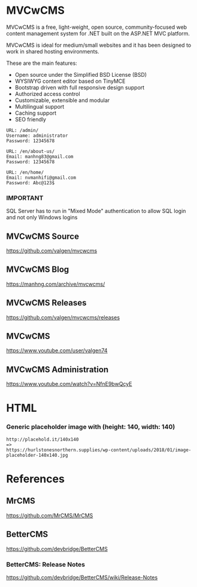# MVCwCMS

MVCwCMS is a free, light-weight, open source, community-focused web content management system for .NET built on the ASP.NET MVC platform.

MVCwCMS is ideal for medium/small websites and it has been designed to work in shared hosting environments.

These are the main features:

+ Open source under the Simplified BSD License (BSD)
+ WYSIWYG content editor based on TinyMCE
+ Bootstrap driven with full responsive design support
+ Authorized access control
+ Customizable, extensible and modular
+ Multilingual support
+ Caching support
+ SEO friendly

```
URL: /admin/
Username: administrator
Password: 12345678

URL: /en/about-us/
Email: manhng83@gmail.com
Password: 12345678

URL: /en/home/
Email: nvmanhifi@gmail.com
Password: Abc@123$
```

### IMPORTANT
SQL Server has to run in "Mixed Mode" authentication to allow SQL login and not only Windows logins

## MVCwCMS Source
https://github.com/valgen/mvcwcms

## MVCwCMS Blog
https://manhng.com/archive/mvcwcms/

## MVCwCMS Releases
https://github.com/valgen/mvcwcms/releases

## MVCwCMS
https://www.youtube.com/user/valgen74

## MVCwCMS Administration
https://www.youtube.com/watch?v=NfnE9bwQcyE

# HTML

### Generic placeholder image with (height: 140, width: 140)
```
http://placehold.it/140x140
=>
https://hurlstonesnorthern.supplies/wp-content/uploads/2018/01/image-placeholder-140x140.jpg
```

# References

## MrCMS
https://github.com/MrCMS/MrCMS

## BetterCMS
https://github.com/devbridge/BetterCMS

### BetterCMS: Release Notes
https://github.com/devbridge/BetterCMS/wiki/Release-Notes
